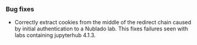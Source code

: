 ### Bug fixes

- Correctly extract cookies from the middle of the redirect chain caused by initial authentication to a Nublado lab. This fixes failures seen with labs containing jupyterhub 4.1.3.
